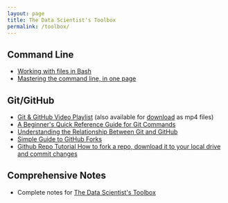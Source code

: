 ```yaml
---
layout: page
title: The Data Scientist's Toolbox
permalink: /toolbox/
---
```


## Command Line

- [Working with files in Bash](http://edgarsh.es/ins/working-with-files-in-bash/)
- [Mastering the command line, in one page](https://github.com/jlevy/the-art-of-command-line/blob/master/README.md)

## Git/GitHub

- [Git & GitHub Video Playlist](https://www.youtube.com/playlist?list=PL5-da3qGB5IBLMp7LtN8Nc3Efd4hJq0kD) (also available for [download](https://drive.google.com/folderview?id=0BxRfg0msVmAoRlZFQjJ3T3VTOUE&usp=sharing) as mp4 files)
- [A Beginner's Quick Reference Guide for Git Commands](http://www.dataschool.io/git-quick-reference-for-beginners/)
- [Understanding the Relationship Between Git and GitHub](http://www.dataschool.io/github-is-just-dropbox-for-git/)
- [Simple Guide to GitHub Forks](http://www.dataschool.io/simple-guide-to-forks-in-github-and-git/)
- [Github Repo Tutorial How to fork a repo, download it to your local drive and commit changes ](https://www.youtube.com/watch?v=MY94AIplcaU)

## Comprehensive Notes

- Complete notes for [The Data Scientist's Toolbox](http://sux13.github.io/DataScienceSpCourseNotes/)
